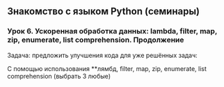 ## Знакомство с языком Python (семинары)
### Урок 6. Ускоренная обработка данных: lambda, filter, map, zip, enumerate, list comprehension. Продолжение
Задача: предложить улучшения кода для уже решённых задач:

С помощью использования **лямбд, filter, map, zip, enumerate, list comprehension
(выбрать 3 любые)